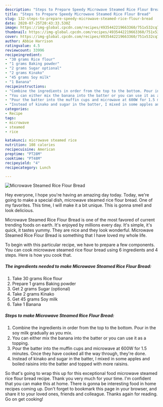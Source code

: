 ```yaml
---
description: "Steps to Prepare Speedy Microwave Steamed Rice Flour Bread"
title: "Steps to Prepare Speedy Microwave Steamed Rice Flour Bread"
slug: 132-steps-to-prepare-speedy-microwave-steamed-rice-flour-bread
date: 2020-07-25T20:43:33.530Z
image: https://img-global.cpcdn.com/recipes/4935442219663360/751x532cq70/microwave-steamed-rice-flour-bread-recipe-main-photo.jpg
thumbnail: https://img-global.cpcdn.com/recipes/4935442219663360/751x532cq70/microwave-steamed-rice-flour-bread-recipe-main-photo.jpg
cover: https://img-global.cpcdn.com/recipes/4935442219663360/751x532cq70/microwave-steamed-rice-flour-bread-recipe-main-photo.jpg
author: Abbie Harrison
ratingvalue: 4.5
reviewcount: 33996
recipeingredient:
- "30 grams Rice flour"
- "1 grams Baking powder"
- "2 grams Sugar optional"
- "2 grams Kinako"
- "45 grams Soy milk"
- "1 Banana"
recipeinstructions:
- "Combine the ingredients in order from the top to the bottom. Pour in the soy milk gradually as you mix."
- "You can either mix the banana into the batter or you can use it as a topping."
- "Pour the batter into the muffin cups and microwave at 600W for 1.5 minutes. Once they have cooked all the way through, they&#39;re done."
- "Instead of kinako and sugar in the batter, I mixed in some apples and boiled raisins into the batter and topped with more raisins."
categories:
- Recipe
tags:
- microwave
- steamed
- rice

katakunci: microwave steamed rice 
nutrition: 108 calories
recipecuisine: American
preptime: "PT28M"
cooktime: "PT48M"
recipeyield: "4"
recipecategory: Lunch

---
```



![Microwave Steamed Rice Flour Bread](https://img-global.cpcdn.com/recipes/4935442219663360/751x532cq70/microwave-steamed-rice-flour-bread-recipe-main-photo.jpg)

Hey everyone, I hope you're having an amazing day today. Today, we're going to make a special dish, microwave steamed rice flour bread. One of my favorites. This time, I will make it a bit unique. This is gonna smell and look delicious.

Microwave Steamed Rice Flour Bread is one of the most favored of current trending foods on earth. It's enjoyed by millions every day. It's simple, it's quick, it tastes yummy. They are nice and they look wonderful. Microwave Steamed Rice Flour Bread is something that I have loved my whole life.




To begin with this particular recipe, we have to prepare a few components. You can cook microwave steamed rice flour bread using 6 ingredients and 4 steps. Here is how you cook that.

<!--inarticleads1-->

##### The ingredients needed to make Microwave Steamed Rice Flour Bread:

1. Take 30 grams Rice flour
1. Prepare 1 grams Baking powder
1. Get 2 grams Sugar (optional)
1. Take 2 grams Kinako
1. Get 45 grams Soy milk
1. Take 1 Banana




<!--inarticleads2-->

##### Steps to make Microwave Steamed Rice Flour Bread:

1. Combine the ingredients in order from the top to the bottom. Pour in the soy milk gradually as you mix.
1. You can either mix the banana into the batter or you can use it as a topping.
1. Pour the batter into the muffin cups and microwave at 600W for 1.5 minutes. Once they have cooked all the way through, they&#39;re done.
1. Instead of kinako and sugar in the batter, I mixed in some apples and boiled raisins into the batter and topped with more raisins.




So that's going to wrap this up for this exceptional food microwave steamed rice flour bread recipe. Thank you very much for your time. I'm confident that you can make this at home. There is gonna be interesting food in home recipes coming up. Don't forget to bookmark this page in your browser, and share it to your loved ones, friends and colleague. Thanks again for reading. Go on get cooking!
